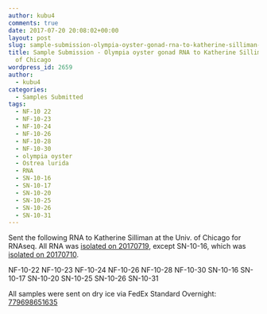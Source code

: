 ```yaml
---
author: kubu4
comments: true
date: 2017-07-20 20:08:02+00:00
layout: post
slug: sample-submission-olympia-oyster-gonad-rna-to-katherine-silliman-univ-of-chicago
title: Sample Submission - Olympia oyster gonad RNA to Katherine Silliman @ Univ.
  of Chicago
wordpress_id: 2659
author:
  - kubu4
categories:
  - Samples Submitted
tags:
  - NF-10 22
  - NF-10-23
  - NF-10-24
  - NF-10-26
  - NF-10-28
  - NF-10-30
  - olympia oyster
  - Ostrea lurida
  - RNA
  - SN-10-16
  - SN-10-17
  - SN-10-20
  - SN-10-25
  - SN-10-26
  - SN-10-31
---
```


Sent the following RNA to Katherine Silliman at the Univ. of Chicago for RNAseq. All RNA was [isolated on 20170719](https://robertslab.github.io/sams-notebook/2017/07/19/rna-isolation-olympia-oyster-gonad-tissue-in-paraffin-histology-blocks-2.html), except SN-10-16, which was [isolated on 20170710](https://robertslab.github.io/sams-notebook/2017/07/10/rna-isolation-olympia-oyster-gonad-tissue-in-paraffin-histology-blocks.html).

NF-10-22
NF-10-23
NF-10-24
NF-10-26
NF-10-28
NF-10-30
SN-10-16
SN-10-17
SN-10-20
SN-10-25
SN-10-26
SN-10-31

All samples were sent on dry ice via FedEx Standard Overnight: [779698651635](https://www.fedex.com/apps/fedextrack/?action=track&tracknumbers=779698651635&clienttype=ivother)
